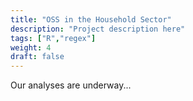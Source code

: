 ```yaml
---
title: "OSS in the Household Sector"
description: "Project description here"
tags: ["R","regex"]
weight: 4
draft: false
---
```


Our analyses are underway...
